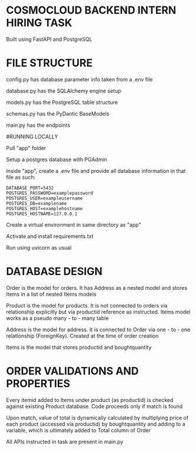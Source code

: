 # COSMOCLOUD BACKEND INTERN HIRING TASK

Built using FastAPI and PostgreSQL


# FILE STRUCTURE

config.py has database parameter info taken from a .env file

database.py has the SQLAlchemy engine setup

models.py has the PostgreSQL table structure

schemas.py has the PyDantic BaseModels

main.py has the endpoints


#RUNNING LOCALLY

Pull "app" folder

Setup a postgres database with PGAdmin

Inside "app", create a .env file and provide all database information in that file as such:
```
DATABASE_PORT=5432
POSTGRES_PASSWORD=examplepassword
POSTGRES_USER=exampleusername
POSTGRES_DB=examplename
POSTGRES_HOST=examplehostname
POSTGRES_HOSTNAME=127.0.0.1
```

Create a virtual environment in same directory as "app"

Activate and install requirements.txt

Run using uvicorn as usual


# DATABASE DESIGN

Order is the model for orders. It has Address as a nested model and stores Items in a list of nested Items models

Product is the model for products. It is not connected to orders via relationship explicitly but via productid reference as instructed. Items model works as a pseudo many - to - many table

Address is the model for address. It is connected to Order via one - to - one relationship (ForeignKey). Created at the time of order creation

Items is the model that stores productid and boughtquantity


# ORDER VALIDATIONS AND PROPERTIES

Every itemid added to Items under product (as productid) is checked against existing Product database. Code proceeds only if match is found

Upon match, value of total is dynamically calculated by multiplying price of each product (accessed via productid) by boughtquantity and adding to a variable, which is ultimately added to Total column of Order

All APIs instructed in task are present in main.py
